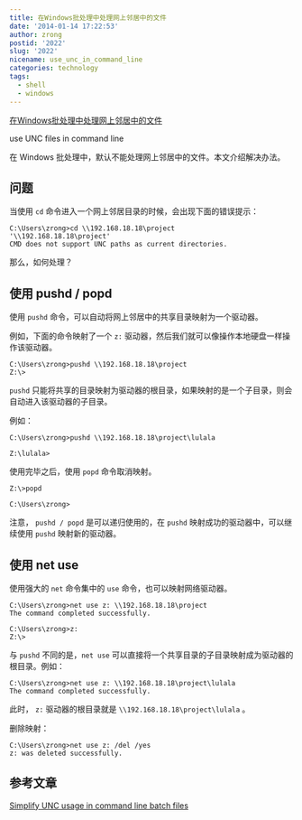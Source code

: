 ```yaml
---
title: 在Windows批处理中处理网上邻居中的文件
date: '2014-01-14 17:22:53'
author: zrong
postid: '2022'
slug: '2022'
nicename: use_unc_in_command_line
categories: technology
tags:
  - shell
  - windows
---
```


[在Windows批处理中处理网上邻居中的文件](https://blog.zengrong.net/post/2022.html)

use UNC files in command line

在 Windows 批处理中，默认不能处理网上邻居中的文件。本文介绍解决办法。
<!--more-->

## 问题

当使用 `cd` 命令进入一个网上邻居目录的时候，会出现下面的错误提示：

```
C:\Users\zrong>cd \\192.168.18.18\project
'\\192.168.18.18\project'
CMD does not support UNC paths as current directories.
```

那么，如何处理？

## 使用 pushd / popd

使用 `pushd` 命令，可以自动将网上邻居中的共享目录映射为一个驱动器。

例如，下面的命令映射了一个 `z:` 驱动器，然后我们就可以像操作本地硬盘一样操作该驱动器。

```
C:\Users\zrong>pushd \\192.168.18.18\project
Z:\>
```

`pushd` 只能将共享的目录映射为驱动器的根目录，如果映射的是一个子目录，则会自动进入该驱动器的子目录。

例如：

```
C:\Users\zrong>pushd \\192.168.18.18\project\lulala

Z:\lulala>
```

使用完毕之后，使用 `popd` 命令取消映射。

```
Z:\>popd

C:\Users\zrong>
```

注意， `pushd / popd` 是可以递归使用的，在 `pushd` 映射成功的驱动器中，可以继续使用 `pushd` 映射新的驱动器。

## 使用 net use

使用强大的 `net` 命令集中的 `use` 命令，也可以映射网络驱动器。

```
C:\Users\zrong>net use z: \\192.168.18.18\project
The command completed successfully.

C:\Users\zrong>z:
Z:\>
```

与 `pushd` 不同的是，`net use` 可以直接将一个共享目录的子目录映射成为驱动器的根目录。例如：

```
C:\Users\zrong>net use z: \\192.168.18.18\project\lulala
The command completed successfully.
```

此时， `z:` 驱动器的根目录就是 `\\192.168.18.18\project\lulala` 。

删除映射：

```
C:\Users\zrong>net use z: /del /yes
z: was deleted successfully.
```

## 参考文章

[Simplify UNC usage in command line batch files](http://www.intelliadmin.com/index.php/2007/02/simplify-unc-usage-in-command-line-batch-files/)
